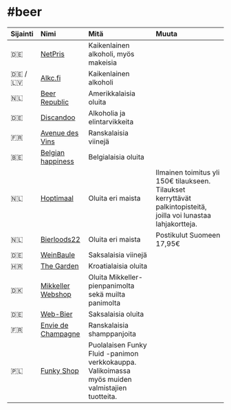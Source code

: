 # \#beer

| Sijainti | Nimi | Mitä | Muuta |
| :--- | :--- | :--- | :--- |
| 🇩🇪 | [NetPris](https://www.netpris.net) | Kaikenlainen alkoholi, myös makeisia |
| 🇩🇪 / 🇱🇻 | [Alkc.fi](https://alkc.fi/) | Kaikenlainen alkoholi |
| 🇳🇱 | [Beer Republic](https://beerrepublic.eu/) | Amerikkalaisia oluita |
| 🇩🇪 | [Discandoo](https://www.discandooo.com/) | Alkoholia ja elintarvikkeita |
| 🇫🇷 | [Avenue des Vins](http://avenuedesvins.fr/) | Ranskalaisia viinejä |
| 🇧🇪 | [Belgian happiness](https://www.belgianhappiness.com/en) | Belgialaisia oluita |
| 🇳🇱 | [Hoptimaal](https://www.hoptimaal.nl/en/) | Oluita eri maista | Ilmainen toimitus yli 150€ tilaukseen. Tilaukset kerryttävät palkintopisteitä, joilla voi lunastaa lahjakortteja. |
| 🇳🇱 | [Bierloods22](https://www.bierloods22.nl/en/) | Oluita eri maista | Postikulut Suomeen 17,95€ |
| 🇩🇪 | [WeinBaule](http://www.weinbaule.de/) | Saksalaisia viinejä |
| 🇭🇷 | [The Garden](https://thegarden.hr/shop/) | Kroatialaisia oluita |
| 🇩🇰 | [Mikkeller Webshop](https://shop.mikkeller.dk/) | Oluita Mikkeller-pienpanimolta sekä muilta panimolta |
| 🇩🇪 | [Web-Bier](http://www.web-bier.de/) | Saksalaisia oluita |
| 🇫🇷 | [Envie de Champagne](https://www.enviedechamp.com/en/) | Ranskalaisia shamppanjoita |
| 🇵🇱 | [Funky Shop](https://funkyshop.pl/en/) | Puolalaisen Funky Fluid -panimon verkkokauppa. Valikoimassa myös muiden valmistajien tuotteita. | 
